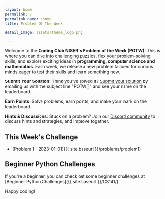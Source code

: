 ```yaml
---
layout: home
permalink: /
permalink_name: /home
title: Problem Of The Week

detail_image: assets/theme_logo.png

---
```


Welcome to the **Coding Club NISER's  Problem of the Week (POTW)**! This is where you can dive into challenging puzzles, flex your problem-solving skills, and explore exciting ideas in **programming, computer science and mathematics**. Each week, we release a new problem tailored for curious minds eager to test their skills and learn something new.


**Submit Your Solution**: Think you've solved it? [Submit your solution](mailto:code@niser.ac.in?subject=POTW%5B%3CNumber%3E%5D) by emailing us with the subject line "POTW[<Number>]" and see your name on the leaderboard.

**Earn Points**: Solve problems, earn points, and make your mark on the leaderboard.

**Hints & Discussions**: Stuck on a problem? Join our [Discord community](https://discord.gg/w2bSsQkBTe) to discuss hints and strategies, and improve together.

## This Week's Challenge

- [Problem 1 - 2023-01-01]({{ site.baseurl }}/problems/problem1)


## Beginner Python Challenges
If you're a beginner, you can check out some beginner challenges at [Beginner Python Challenges]({{ site.baseurl }}/CS141/).

Happy coding!